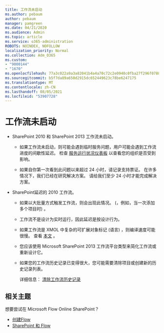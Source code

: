 ```yaml
---
title: 工作流未启动
ms.author: pebaum
author: pebaum
manager: pamgreen
ms.date: 04/21/2020
ms.audience: Admin
ms.topic: article
ms.service: o365-administration
ROBOTS: NOINDEX, NOFOLLOW
localization_priority: Normal
ms.collection: Adm_O365
ms.custom:
- "9000144"
- "1670"
ms.openlocfilehash: 77a3c022a9a3a82041b4a4a70c72c2e0940c0fba27f296f07881e3abebf1e464
ms.sourcegitcommit: b5f7da89a650d2915dc652449623c78be6247175
ms.translationtype: MT
ms.contentlocale: zh-CN
ms.lasthandoff: 08/05/2021
ms.locfileid: "53907728"
---
```

# <a name="workflow-is-not-starting"></a>工作流未启动

- SharePoint 2010 和 SharePoint 2013 工作流未启动。

    - 如果工作流未启动，则可能会遇到临时服务问题，用户可能会遇到工作流进度的间歇性延迟。 检查 [服务运行状况仪表板](https://admin.microsoft.com/AdminPortal/Home/servicehealth) 以查看您的组织是否受到影响。

    - 如果自你第一次看到此问题以来超过 24 小时，请记录支持票证。 在许多情况下，我们已经在研究解决方案。 请给我们至少 24 小时才能完成解决方案。

- SharePoint延迟的 2010 工作流。

    - 如果以大批量方式触发工作流，则会出现此情况。  (，例如，当一次添加多个项目时) 。

    - 工作流不是设计为实时运行，因此延迟是按设计行为。

   -  如果工作流是 XMOL 中复杂的可扩展对象标记 (语言) ，则编译速度可能很慢。 查看 [本文](https://support.microsoft.com//kb/3043697) 。

    - 您应该使用 Microsoft SharePoint 2013 工作流平台类型来简化工作流或重新设计它。

    - 如果您的工作流历史记录已变得很大，您可能需要清除项目或创建新的历史记录列表。

        详细信息： [清除工作流历史记录](https://blogs.technet.microsoft.com/marj/2015/08/07/sharepoint-2010-workflows-best-practice-purge-workflow-history-list-items/)


## <a name="related-topics"></a>相关主题
想要尝试在 Microsoft Flow Online SharePoint？
- [创建Flow](https://support.office.com/article/Create-a-flow-for-a-list-or-library-in-SharePoint-Online-or-OneDrive-for-Business-a9c3e03b-0654-46af-a254-20252e580d01) 
- [SharePoint 和 Flow](https://flow.microsoft.com/blog/sharepoint-and-flow/) 
